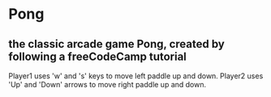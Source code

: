 # Pong

## the classic arcade game Pong, created by following a freeCodeCamp tutorial

Player1 uses 'w' and 's' keys to move left paddle up and down. Player2 uses 'Up' and 'Down' arrows to move right paddle up and down. 
